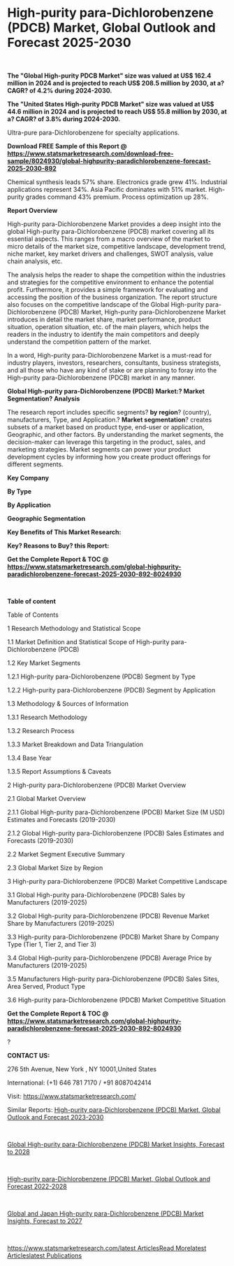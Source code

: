 <h1>High-purity para-Dichlorobenzene (PDCB) Market, Global Outlook and Forecast 2025-2030</h1><br/><p><strong>The "Global High-purity PDCB Market" size was valued at US$ 162.4 million in 2024 and is projected to reach US$ 208.5 million by 2030, at a? <strong>CAGR</strong>? of 4.2% during 2024-2030.</strong></p>
 
 
 
 <p><strong>The "United States High-purity PDCB Market" size was valued at US$ 44.6 million in 2024 and is projected to reach US$ 55.8 million by 2030, at a? <strong>CAGR</strong>? of 3.8% during 2024-2030.</strong></p>
 
 
 
 <p>Ultra-pure para-Dichlorobenzene for specialty applications.</p>
 
 
 
 <p><strong>Download FREE Sample of this Report @ <a href="https://www.statsmarketresearch.com/download-free-sample/8024930/global-highpurity-paradichlorobenzene-forecast-2025-2030-892">https://www.statsmarketresearch.com/download-free-sample/8024930/global-highpurity-paradichlorobenzene-forecast-2025-2030-892</a></strong></p>
 
 
 
 <p>Chemical synthesis leads 57% share. Electronics grade grew 41%. Industrial applications represent 34%. Asia Pacific dominates with 51% market. High-purity grades command 43% premium. Process optimization up 28%.</p>
 
 
 
 <p><strong>Report Overview</strong></p>
 
 
 
 <p>High-purity para-Dichlorobenzene Market provides a deep insight into the global High-purity para-Dichlorobenzene (PDCB) market covering all its essential aspects. This ranges from a macro overview of the market to micro details of the market size, competitive landscape, development trend, niche market, key market drivers and challenges, SWOT analysis, value chain analysis, etc.</p>
 
 
 
 <p>The analysis helps the reader to shape the competition within the industries and strategies for the competitive environment to enhance the potential profit. Furthermore, it provides a simple framework for evaluating and accessing the position of the business organization. The report structure also focuses on the competitive landscape of the Global High-purity para-Dichlorobenzene (PDCB) Market, High-purity para-Dichlorobenzene Market introduces in detail the market share, market performance, product situation, operation situation, etc. of the main players, which helps the readers in the industry to identify the main competitors and deeply understand the competition pattern of the market.</p>
 
 
 
 <p>In a word, High-purity para-Dichlorobenzene Market is a must-read for industry players, investors, researchers, consultants, business strategists, and all those who have any kind of stake or are planning to foray into the High-purity para-Dichlorobenzene (PDCB) market in any manner.</p>
 
 
 
 <p><strong>Global High-purity para-Dichlorobenzene (PDCB) Market:? Market Segmentation? Analysis</strong></p>
 
 
 
 <p>The research report includes specific segments? <strong>by region</strong>? (country), manufacturers, Type, and Application.? <strong>Market segmentation</strong>? creates subsets of a market based on product type, end-user or application, Geographic, and other factors. By understanding the market segments, the decision-maker can leverage this targeting in the product, sales, and marketing strategies. Market segments can power your product development cycles by informing how you create product offerings for different segments.</p>
 
 
 
 <p><strong>Key Company</strong></p>
 
 
 
 <p><strong>By Type</strong></p>
 
 
 
 <p><strong><strong>By Application</strong></strong></p>
 
 
 
 <p><strong>Geographic Segmentation</strong></p>
 
 
 
 <p><strong>Key Benefits of This Market Research:</strong></p>
 
 
 
 <p><strong>Key? <strong>Reasons to Buy</strong>? this Report:</strong></p>
 
 
 
 <div><b>Get the Complete Report & TOC @ <a href="https://www.statsmarketresearch.com/global-highpurity-paradichlorobenzene-forecast-2025-2030-892-8024930">https://www.statsmarketresearch.com/global-highpurity-paradichlorobenzene-forecast-2025-2030-892-8024930</a></b></div>
 
 
 
 <p><br />
 
 <b>Table of content</b></p>
 
 
 
 <p>Table of Contents<br />
 
 1 Research Methodology and Statistical Scope<br />
 
 1.1 Market Definition and Statistical Scope of High-purity para-Dichlorobenzene (PDCB)<br />
 
 1.2 Key Market Segments<br />
 
 1.2.1 High-purity para-Dichlorobenzene (PDCB) Segment by Type<br />
 
 1.2.2 High-purity para-Dichlorobenzene (PDCB) Segment by Application<br />
 
 1.3 Methodology & Sources of Information<br />
 
 1.3.1 Research Methodology<br />
 
 1.3.2 Research Process<br />
 
 1.3.3 Market Breakdown and Data Triangulation<br />
 
 1.3.4 Base Year<br />
 
 1.3.5 Report Assumptions & Caveats<br />
 
 2 High-purity para-Dichlorobenzene (PDCB) Market Overview<br />
 
 2.1 Global Market Overview<br />
 
 2.1.1 Global High-purity para-Dichlorobenzene (PDCB) Market Size (M USD) Estimates and Forecasts (2019-2030)<br />
 
 2.1.2 Global High-purity para-Dichlorobenzene (PDCB) Sales Estimates and Forecasts (2019-2030)<br />
 
 2.2 Market Segment Executive Summary<br />
 
 2.3 Global Market Size by Region<br />
 
 3 High-purity para-Dichlorobenzene (PDCB) Market Competitive Landscape<br />
 
 3.1 Global High-purity para-Dichlorobenzene (PDCB) Sales by Manufacturers (2019-2025)<br />
 
 3.2 Global High-purity para-Dichlorobenzene (PDCB) Revenue Market Share by Manufacturers (2019-2025)<br />
 
 3.3 High-purity para-Dichlorobenzene (PDCB) Market Share by Company Type (Tier 1, Tier 2, and Tier 3)<br />
 
 3.4 Global High-purity para-Dichlorobenzene (PDCB) Average Price by Manufacturers (2019-2025)<br />
 
 3.5 Manufacturers High-purity para-Dichlorobenzene (PDCB) Sales Sites, Area Served, Product Type<br />
 
 3.6 High-purity para-Dichlorobenzene (PDCB) Market Competitive Situation</p>
 
 
 
 <div><b>Get the Complete Report & TOC @ <a href="https://www.statsmarketresearch.com/global-highpurity-paradichlorobenzene-forecast-2025-2030-892-8024930">https://www.statsmarketresearch.com/global-highpurity-paradichlorobenzene-forecast-2025-2030-892-8024930</a></b></div>
 
 
 
 <p>? </p>
 
 
 
 <p><b>CONTACT US:</b><br />
 
 276 5th Avenue, New York , NY 10001,United States<br />
 
 International: (+1) 646 781 7170 / +91 8087042414<br />
 
 Visit: <a href="https://www.statsmarketresearch.com/">https://www.statsmarketresearch.com/</a><br />
 
 Similar Reports: <a href="https://www.statsmarketresearch.com/global-highpurity-paradichlorobenzene-forecast-2025-2030-892-8024930">High-purity para-Dichlorobenzene (PDCB) Market, Global Outlook and Forecast 2023-2030</a><br />
 
 <br />
 
 <a href="https://www.statsmarketresearch.com/global-highpurity-paradichlorobenzene-forecast-2025-2030-892-8024930">Global High-purity para-Dichlorobenzene (PDCB) Market Insights, Forecast to 2028</a><br />
 
 <br />
 
 <a href="https://www.statsmarketresearch.com/global-highpurity-paradichlorobenzene-forecast-2025-2030-892-8024930">High-purity para-Dichlorobenzene (PDCB) Market, Global Outlook and Forecast 2022-2028</a><br />
 
 <br />
 
 <a href="https://www.statsmarketresearch.com/global-highpurity-paradichlorobenzene-forecast-2025-2030-892-8024930">Global and Japan High-purity para-Dichlorobenzene (PDCB) Market Insights, Forecast to 2027</a><br />
 
 <br />
 
 <a href="https://gyeongbokgung.com">https://www.statsmarketresearch.com/</a><a href="https://hallyeomaritime.com">latest Articles</a><a href="https://jingwansa.com">Read More</a><a href="https://nguoiviet.jp/">latest Articles</a><a href="https://www.intelmarketresearch.com/">latest Publications</a></p>
